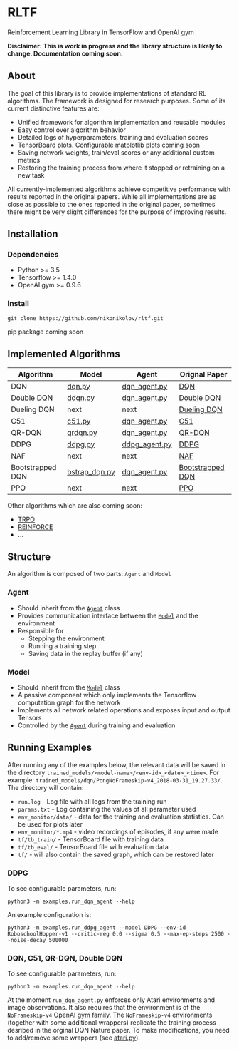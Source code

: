 # RLTF
Reinforcement Learning Library in TensorFlow and OpenAI gym

**Disclaimer: This is work in progress and the library structure is likely to change. Documentation coming soon.**

## About

The goal of this library is to provide implementations of standard RL
algorithms. The framework is designed for research purposes. Some of its
current distinctive features are:
- Unified framework for algorithm implementation and reusable modules
- Easy control over algorithm behavior
- Detailed logs of hyperparameters, training and evaluation scores
- TensorBoard plots. Configurable matplotlib plots coming soon
- Saving network weights, train/eval scores or any additional custom metrics
- Restoring the training process from where it stopped or retraining on a new task

All currently-implemented algorithms achieve competitive performance with results
reported in the original papers. While all implementations are as close as
possible to the ones reported in the original paper, sometimes there might be
very slight differences for the purpose of improving results.


## Installation

### Dependencies
- Python >= 3.5
- Tensorflow >= 1.4.0
- OpenAI gym >= 0.9.6

### Install
```
git clone https://github.com/nikonikolov/rltf.git
```
pip package coming soon


## Implemented Algorithms

| Algorithm     | Model                             | Agent                                       | Orignal Paper |
| ---           | ---                               | ---                                         | --- |
| DQN           | [dqn.py](rltf/models/dqn.py)      | [dqn_agent.py](rltf/agents/dqn_agent.py)    | [DQN](https://www.nature.com/articles/nature14236) |
| Double DQN    | [ddqn.py](rltf/models/ddqn.py)    | [dqn_agent.py](rltf/agents/dqn_agent.py)    | [Double DQN](https://arxiv.org/abs/1509.06461) |
| Dueling DQN   | next                              | next                                        | [Dueling DQN](https://arxiv.org/abs/1511.06581) |
| C51           | [c51.py](rltf/models/c51.py)      | [dqn_agent.py](rltf/agents/dqn_agent.py)    | [C51](https://arxiv.org/abs/1707.06887) |
| QR-DQN        | [qrdqn.py](rltf/models/qrdqn.py)  | [dqn_agent.py](rltf/agents/dqn_agent.py)    | [QR-DQN](https://arxiv.org/abs/1710.10044) |
| DDPG          | [ddpg.py](rltf/models/ddpg.py)    | [ddpg_agent.py](rltf/agents/ddpg_agent.py)  | [DDPG](https://arxiv.org/abs/1509.02971) |
| NAF           | next                              | next                                        | [NAF](https://arxiv.org/abs/1603.00748) |
| Bootstrapped DQN | [bstrap_dqn.py](rltf/models/bstrap_dqn.py) | [dqn_agent.py](rltf/agents/dqn_agent.py) | [Bootstrapped DQN](https://arxiv.org/pdf/1602.04621.pdf) |
| PPO           | next                              | next                                        | [PPO](https://arxiv.org/abs/1707.06347) |

Other algorithms which are also coming soon:
- [TRPO](https://arxiv.org/abs/1502.05477)
- [REINFORCE]()
- ...

## Structure

An algorithm is composed of two parts: `Agent` and `Model`

### Agent
- Should inherit from the [`Agent`](rltf/agents/agent.py) class
- Provides communication interface between the [`Model`](rltf/models/model.py) and the environment
- Responsible for
  - Stepping the environment
  - Running a training step
  - Saving data in the replay buffer (if any)

### Model
- Should inherit from the [`Model`](rltf/models/model.py) class
- A passive component which only implements the Tensorflow computation graph for the network
- Implements all network related operations and exposes input and output Tensors
- Controlled by the [`Agent`](rltf/agents/agent.py) during training and evaluation


## Running Examples

After running any of the examples below, the relevant data will be saved in the
directory `trained_models/<model-name>/<env-id>_<date>_<time>`. For example:
`trained_models/dqn/PongNoFrameskip-v4_2018-03-31_19.27.33/`. The directory will
contain:
- `run.log` - Log file with all logs from the training run
- `params.txt` - Log containing the values of all parameter used
- `env_monitor/data/` - data for the training and evaluation statistics. Can be used for plots later
- `env_monitor/*.mp4` - video recordings of episodes, if any were made
- `tf/tb_train/` - TensorBoard file with training data
- `tf/tb_eval/` - TensorBoard file with evaluation data
- `tf/` - will also contain the saved graph, which can be restored later


### DDPG
To see configurable parameters, run:
```
python3 -m examples.run_dqn_agent --help
```
An example configuration is:
```
python3 -m examples.run_ddpg_agent --model DDPG --env-id RoboschoolHopper-v1 --critic-reg 0.0 --sigma 0.5 --max-ep-steps 2500 --noise-decay 500000
```

### DQN, C51, QR-DQN, Double DQN
To see configurable parameters, run:
```
python3 -m examples.run_dqn_agent --help
```

At the moment `run_dqn_agent.py` enforces only Atari environments and image
observations. It also requires that the environment is of the `NoFrameskip-v4`
OpenAI gym family. The `NoFrameskip-v4` environments (together with some
additional wrappers) replicate the training process desribed in the orginal DQN
Nature paper. To make modifications, you need to add/remove some wrappers (see
[atari.py](rltf/envs/atari.py)).
